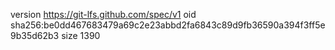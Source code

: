 version https://git-lfs.github.com/spec/v1
oid sha256:be0dd467683479a69c2e23abbd2fa6843c89d9fb36590a394f3ff5e9b35d62b3
size 1390
